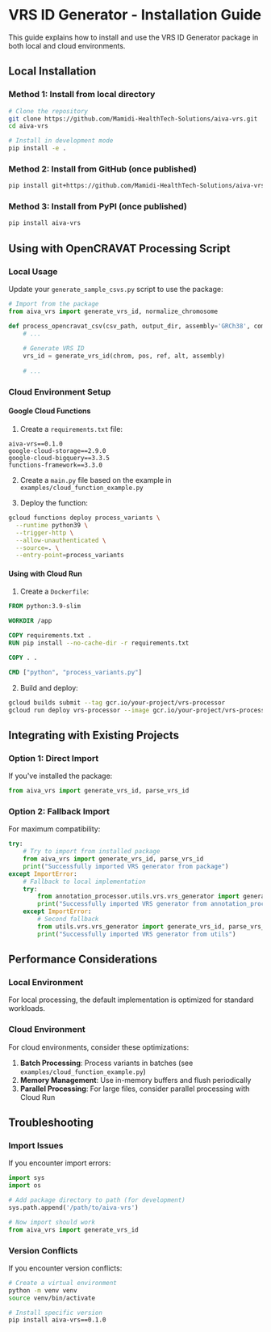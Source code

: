 # VRS ID Generator - Installation Guide

This guide explains how to install and use the VRS ID Generator package in both local and cloud environments.

## Local Installation

### Method 1: Install from local directory

```bash
# Clone the repository
git clone https://github.com/Mamidi-HealthTech-Solutions/aiva-vrs.git
cd aiva-vrs

# Install in development mode
pip install -e .
```

### Method 2: Install from GitHub (once published)

```bash
pip install git+https://github.com/Mamidi-HealthTech-Solutions/aiva-vrs.git
```

### Method 3: Install from PyPI (once published)

```bash
pip install aiva-vrs
```

## Using with OpenCRAVAT Processing Script

### Local Usage

Update your `generate_sample_csvs.py` script to use the package:

```python
# Import from the package
from aiva_vrs import generate_vrs_id, normalize_chromosome

def process_opencravat_csv(csv_path, output_dir, assembly='GRCh38', compress=True):
    # ...
    
    # Generate VRS ID
    vrs_id = generate_vrs_id(chrom, pos, ref, alt, assembly)
    
    # ...
```

### Cloud Environment Setup

#### Google Cloud Functions

1. Create a `requirements.txt` file:

```
aiva-vrs==0.1.0
google-cloud-storage==2.9.0
google-cloud-bigquery==3.3.5
functions-framework==3.3.0
```

2. Create a `main.py` file based on the example in `examples/cloud_function_example.py`

3. Deploy the function:

```bash
gcloud functions deploy process_variants \
  --runtime python39 \
  --trigger-http \
  --allow-unauthenticated \
  --source=. \
  --entry-point=process_variants
```

#### Using with Cloud Run

1. Create a `Dockerfile`:

```dockerfile
FROM python:3.9-slim

WORKDIR /app

COPY requirements.txt .
RUN pip install --no-cache-dir -r requirements.txt

COPY . .

CMD ["python", "process_variants.py"]
```

2. Build and deploy:

```bash
gcloud builds submit --tag gcr.io/your-project/vrs-processor
gcloud run deploy vrs-processor --image gcr.io/your-project/vrs-processor
```

## Integrating with Existing Projects

### Option 1: Direct Import

If you've installed the package:

```python
from aiva_vrs import generate_vrs_id, parse_vrs_id
```

### Option 2: Fallback Import

For maximum compatibility:

```python
try:
    # Try to import from installed package
    from aiva_vrs import generate_vrs_id, parse_vrs_id
    print("Successfully imported VRS generator from package")
except ImportError:
    # Fallback to local implementation
    try:
        from annotation_processor.utils.vrs.vrs_generator import generate_vrs_id, parse_vrs_id
        print("Successfully imported VRS generator from annotation_processor")
    except ImportError:
        # Second fallback
        from utils.vrs.vrs_generator import generate_vrs_id, parse_vrs_id
        print("Successfully imported VRS generator from utils")
```

## Performance Considerations

### Local Environment

For local processing, the default implementation is optimized for standard workloads.

### Cloud Environment

For cloud environments, consider these optimizations:

1. **Batch Processing**: Process variants in batches (see `examples/cloud_function_example.py`)
2. **Memory Management**: Use in-memory buffers and flush periodically
3. **Parallel Processing**: For large files, consider parallel processing with Cloud Run

## Troubleshooting

### Import Issues

If you encounter import errors:

```python
import sys
import os

# Add package directory to path (for development)
sys.path.append('/path/to/aiva-vrs')

# Now import should work
from aiva_vrs import generate_vrs_id
```

### Version Conflicts

If you encounter version conflicts:

```bash
# Create a virtual environment
python -m venv venv
source venv/bin/activate

# Install specific version
pip install aiva-vrs==0.1.0
```
